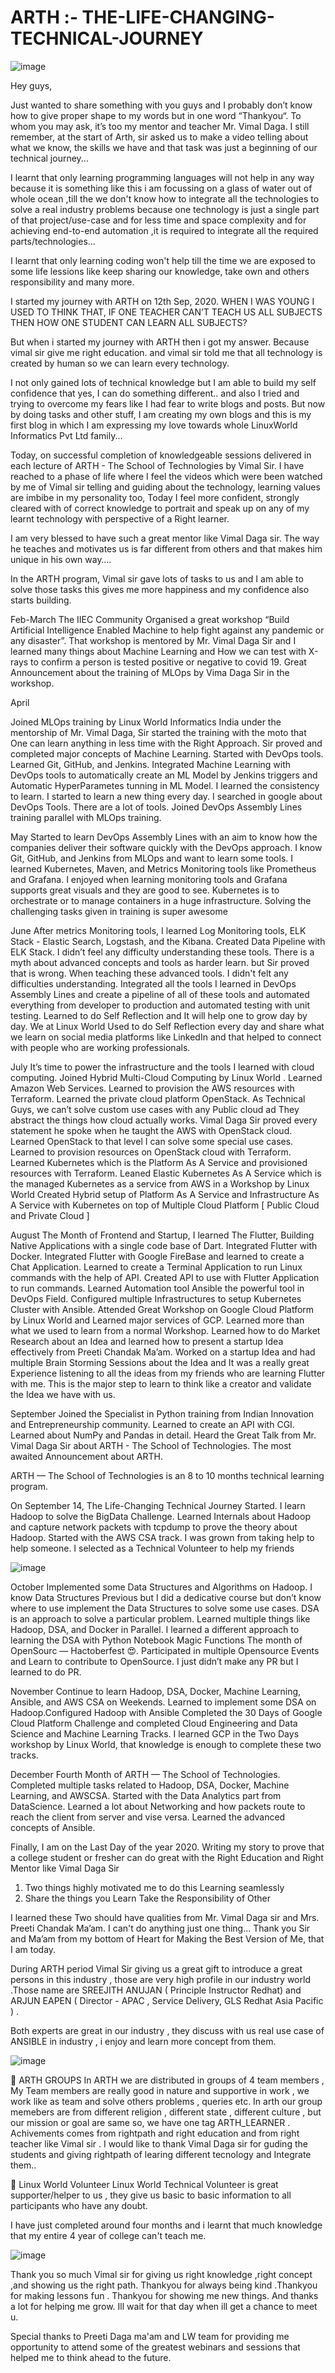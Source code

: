 # ARTH :- THE-LIFE-CHANGING-TECHNICAL-JOURNEY
![image](https://user-images.githubusercontent.com/61896468/103741848-d43e6800-501f-11eb-99b3-376d135e20f1.png)

Hey guys,

Just wanted to share something with you guys and I probably don’t know how to give proper shape to my words but in one word “Thankyou“. To whom you may ask, it’s too my mentor and teacher Mr. Vimal Daga. I still remember, at the start of Arth, sir asked us to make a video telling about what we know, the skills we have and that task was just a beginning of our technical journey...

I learnt that only learning programming languages will not help in any way because it is something like this i am focussing on a glass of water out of whole ocean ,till the we don't know how to integrate all the technologies to solve a real industry problems because one technology is just a single part of that project/use-case and for less time and space complexity and for achieving end-to-end automation ,it is required to integrate all the required parts/technologies...

I learnt that only learning coding won't help till the time we are exposed to some life lessions like keep sharing our knowledge, take own and others responsibility and many more.

I started my journey with ARTH on 12th Sep, 2020. WHEN I WAS YOUNG I USED TO THINK THAT, IF ONE TEACHER CAN’T TEACH US ALL SUBJECTS THEN HOW ONE STUDENT CAN LEARN ALL SUBJECTS?

But when i started my journey with ARTH then i got my answer. Because vimal sir give me right education. and vimal sir told me that all technology is created by human so we can learn every technology. 

I not only gained lots of technical knowledge but I am able to build my self confidence that yes, I can do something different.. and also I tried and trying to overcome my fears like I had fear to write blogs and posts. But now by doing tasks and other stuff, I am creating my own blogs and this is my first blog in which I am expressing my love towards whole LinuxWorld Informatics Pvt Ltd family...

Today, on successful completion of knowledgeable sessions delivered in each lecture of ARTH - The School of Technologies by Vimal Sir. I have reached to a phase of life where I feel the videos which were been watched by me of Vimal sir telling and guiding about the technology, learning values are imbibe in my personality too, Today I feel more confident, strongly cleared with of correct knowledge to portrait and speak up on any of my learnt technology with perspective of a Right learner.

I am very blessed to have such a great mentor like Vimal Daga sir. The way he teaches and motivates us is far different from others and that makes him unique in his own way….

In the ARTH program, Vimal sir gave lots of tasks to us and I am able to solve those tasks this gives me more happiness and my confidence also starts building.

Feb-March
The IIEC Community Organised a great workshop “Build Artificial Intelligence Enabled Machine to help fight against any pandemic or any disaster”. That workshop is mentored by Mr. Vimal Daga Sir and I learned many things about Machine Learning and How we can test with X-rays to confirm a person is tested positive or negative to covid 19. Great Announcement about the training of MLOps by Vima Daga Sir in the workshop.

April

Joined MLOps training by Linux World Informatics India under the mentorship of Mr. Vimal Daga, Sir started the training with the moto that One can learn anything in less time with the Right Approach. Sir proved and completed major concepts of Machine Learning. Started with DevOps tools. Learned Git, GitHub, and Jenkins. Integrated Machine Learning with DevOps tools to automatically create an ML Model by Jenkins triggers and Automatic HyperParametes tunning in ML Model. I learned the consistency to learn. I started to learn a new thing every day. I searched in google about DevOps Tools. There are a lot of tools. Joined DevOps Assembly Lines training parallel with MLOps training.


May
Started to learn DevOps Assembly Lines with an aim to know how the companies deliver their software quickly with the DevOps approach. I know Git, GitHub, and Jenkins from MLOps and want to learn some tools. I learned Kubernetes, Maven, and Metrics Monitoring tools like Prometheus and Grafana. I enjoyed when learning monitoring tools and Grafana supports great visuals and they are good to see. Kubernetes is to orchestrate or to manage containers in a huge infrastructure. Solving the challenging tasks given in training is super awesome

June
After metrics Monitoring tools, I learned Log Monitoring tools, ELK Stack - Elastic Search, Logstash, and the Kibana. Created Data Pipeline with ELK Stack. I didn’t feel any difficulty understanding these tools. There is a myth about advanced concepts and tools as harder learn. but Sir proved that is wrong. When teaching these advanced tools. I didn't felt any difficulties understanding. Integrated all the tools I learned in DevOps Assembly Lines and create a pipeline of all of these tools and automated everything from developer to production and automated testing with unit testing.
Learned to do Self Reflection and It will help one to grow day by day. We at Linux World Used to do Self Reflection every day and share what we learn on social media platforms like LinkedIn and that helped to connect with people who are working professionals.

July
It’s time to power the infrastructure and the tools I learned with cloud computing. Joined Hybrid Multi-Cloud Computing by Linux World . Learned Amazon Web Services. Learned to provision the AWS resources with Terraform. Learned the private cloud platform OpenStack. As Technical Guys, we can’t solve custom use cases with any Public cloud ad They abstract the things how cloud actually works. Vimal Daga Sir proved every statement he spoke when he taught the AWS with OpenStack cloud. Learned OpenStack to that level I can solve some special use cases. Learned to provision resources on OpenStack cloud with Terraform. Learned Kubernetes which is the Platform As A Service and provisioned resources with Terraform. Leaned Elastic Kubernetes As A Service which is the managed Kubernetes as a service from AWS in a Workshop by Linux World
Created Hybrid setup of Platform As A Service and Infrastructure As A Service with Kubernetes on top of Multiple Cloud Platform [ Public Cloud and Private Cloud ]

August
The Month of Frontend and Startup, I learned The Flutter, Building Native Applications with a single code base of Dart. Integrated Flutter with Docker. Integrated Flutter with Google FireBase and learned to create a Chat Application. Learned to create a Terminal Application to run Linux commands with the help of API. Created API to use with Flutter Application to run commands. Learned Automation tool Ansible the powerful tool in DevOps Field. Configured multiple Infrastructures to setup Kubernetes Cluster with Ansible. Attended Great Workshop on Google Cloud Platform by Linux World and Learned major services of GCP. Learned more than what we used to learn from a normal Workshop.
Learned how to do Market Research about an Idea and learned how to present a startup Idea effectively from Preeti Chandak Ma’am. Worked on a startup Idea and had multiple Brain Storming Sessions about the Idea and It was a really great Experience listening to all the ideas from my friends who are learning Flutter with me. This is the major step to learn to think like a creator and validate the Idea we have with us.

September
Joined the Specialist in Python training from Indian Innovation and Entrepreneurship community. Learned to create an API with CGI. Learned about NumPy and Pandas in detail.
Heard the Great Talk from Mr. Vimal Daga Sir about ARTH - The School of Technologies. The most awaited Announcement about ARTH.

ARTH — The School of Technologies is an 8 to 10 months technical learning program.

On September 14, The Life-Changing Technical Journey Started. I learn Hadoop to solve the BigData Challenge. Learned Internals about Hadoop and capture network packets with tcpdump to prove the theory about Hadoop. Started with the AWS CSA track. I was grown from taking help to help someone. I selected as a Technical Volunteer to help my friends

![image](https://user-images.githubusercontent.com/61896468/103745020-c0493500-5024-11eb-8ebc-7bb7b148ffa4.png)


October
Implemented some Data Structures and Algorithms on Hadoop. I know Data Structures Previous but I did a dedicative course but don’t know where to use implement the Data Structures to solve some use cases. DSA is an approach to solve a particular problem. Learned multiple things like Hadoop, DSA, and Docker in Parallel. I learned a different approach to learning the DSA with Python Notebook Magic Functions
The month of OpenSourc — Hactoberfest 😍. Participated in multiple Opensource Events and Learn to contribute to OpenSource. I just didn’t make any PR but I learned to do PR.

November
Continue to learn Hadoop, DSA, Docker, Machine Learning, Ansible, and AWS CSA on Weekends. Learned to implement some DSA on Hadoop.Configured Hadoop with Ansible
Completed the 30 Days of Google Cloud Platform Challenge and completed Cloud Engineering and Data Science and Machine Learning Tracks. I learned GCP in the Two Days workshop by Linux World, that knowledge is enough to complete these two tracks.

December
Fourth Month of ARTH — The School of Technologies. Completed multiple tasks related to Hadoop, DSA, Docker, Machine Learning, and AWSCSA. Started with the Data Analytics part from DataScience. Learned a lot about Networking and how packets route to reach the client from server and vise versa. Learned the advanced concepts of Ansible.

Finally, I am on the Last Day of the year 2020. Writing my story to prove that a college student or fresher can do great with the Right Education and Right Mentor like Vimal Daga Sir

1) Two things highly motivated me to do this Learning seamlessly
2) Share the things you Learn
Take the Responsibility of Other

I learned these Two should have qualities from Mr. Vimal Daga sir and Mrs. Preeti Chandak Ma’am. I can't do anything just one thing...
Thank you Sir and Ma’am from my bottom of Heart for Making the Best Version of Me, that I am today.


During ARTH period Vimal Sir giving us a great gift to introduce a great persons in this industry , those are very high profile in our industry world .Those name are SREEJITH ANUJAN ( Principle Instructor Redhat) and ARJUN EAPEN ( Director - APAC , Service Delivery, GLS Redhat Asia Pacific ) .

Both experts are great in our industry , they discuss with us real use case of ANSIBLE in industry , i enjoy and learn more concept from them.

![image](https://user-images.githubusercontent.com/61896468/103744332-9e9b7e00-5023-11eb-864e-711bfede53fe.png)

📌 ARTH GROUPS
In ARTH we are distributed in groups of 4 team members , My Team members are really good in nature and supportive in work , we work like as team and solve others problems , queries etc. In arth our group memebers are from different religion , different state , different culture , but our mission or goal are same so, we have one tag ARTH_LEARNER .
Achivements comes from rightpath and right education and from right teacher like Vimal sir . I would like to thank Vimal Daga sir for guding the students and giving rightpath of learing different tecnology and Integrate them..

📌 Linux World Volunteer
Linux World Technical Volunteer is great supporter/helper to us , they give us basic to basic information to all participants who have any doubt.

I have just completed around four months and i learnt that much knowledge that my entire 4 year of college can't teach me.

![image](https://user-images.githubusercontent.com/61896468/103744895-8ed06980-5024-11eb-8d7e-ca04c6cb8d0a.png)

Thank you so much Vimal sir for giving us right knowledge ,right concept ,and showing us the right path. Thankyou for always being kind .Thankyou for making lessons fun . Thankyou for showing me new things. And thanks a lot for helping me grow. Ill wait for that day when ill get a chance to meet u.

Special thanks to Preeti Daga ma'am and LW team for providing me opportunity to attend some of the greatest webinars and sessions that helped me to think ahead to the future.

